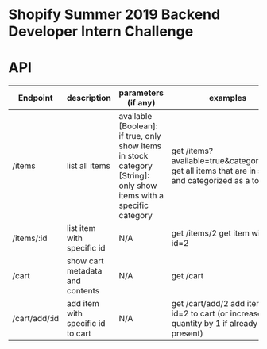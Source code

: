 # Shopify Summer 2019 Backend Developer Intern Challenge


# API

| Endpoint       | description                       | parameters (if any)                                                                                                 | examples                                                                                          |
|----------------|-----------------------------------|---------------------------------------------------------------------------------------------------------------------|---------------------------------------------------------------------------------------------------|
| /items         | list all items                    |  available [Boolean]: if true, only show items in stock category [String]: only show items with a specific category |  get /items?available=true&category=toys get all items that are in stock and categorized as a toy |
| /items/:id     | list item with specific id        | N/A                                                                                                                 |  get /items/2 get item with id=2                                                                  |
| /cart          | show cart metadata and contents   | N/A                                                                                                                 |  get /cart <add example response>                                                                 |
| /cart/add/:id | add item with specific id to cart | N/A                                                                                                                 |  get /cart/add/2 add item with id=2 to cart (or increase quantity by 1 if already present)       |

